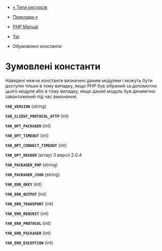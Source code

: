 - [« Типи ресурсів](yar.resources.md)
- [Приклади »](yar.examples.md)

- [PHP Manual](index.md)
- [Yar](book.yar.md)
- Обумовлені константи

# Зумовлені константи

Наведені нижче константи визначені даним модулем і можуть бути
доступні тільки в тому випадку, якщо PHP був зібраний за допомогою цього
модуля або в тому випадку, якщо даний модуль був динамічно завантажений
під час виконання.

**`YAR_VERSION`** (string)

**`YAR_CLIENT_PROTOCOL_HTTP`** (int)

**`YAR_OPT_PACKAGER`** (int)

**`YAR_OPT_TIMEOUT`** (int)

**`YAR_OPT_CONNECT_TIMEOUT`** (int)

**`YAR_OPT_HEADER`** (array)
З версії 2.0.4

**`YAR_PACKAGER_PHP`** (string)

**`YAR_PACKAGER_JSON`** (string)

**`YAR_ERR_OKEY`** (int)

**`YAR_ERR_OUTPUT`** (int)

**`YAR_ERR_TRANSPORT`** (int)

**`YAR_ERR_REQUEST`** (int)

**`YAR_ERR_PROTOCOL`** (int)

**`YAR_ERR_PACKAGER`** (int)

**`YAR_ERR_EXCEPTION`** (int)
